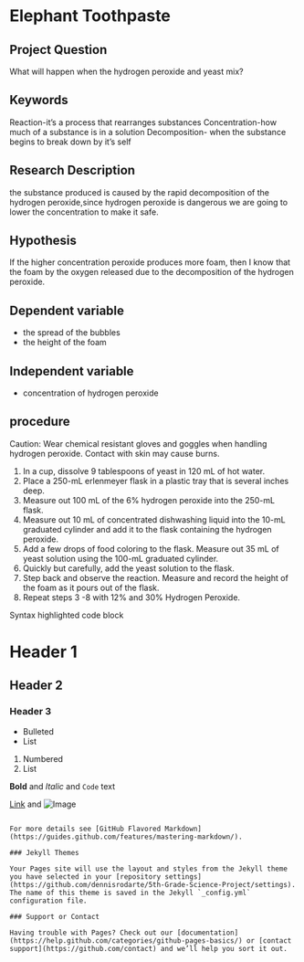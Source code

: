 # Elephant Toothpaste


## Project Question

What will happen when the hydrogen peroxide and yeast mix?

## Keywords
Reaction-it’s a process  that rearranges substances 
Concentration-how much of a substance is in a solution
Decomposition- when the substance begins to break down by it’s self      
      
##  Research Description
 the substance produced is caused by  the rapid decomposition of the hydrogen peroxide,since hydrogen peroxide is dangerous we are going to lower the concentration to make it safe.  
      
## Hypothesis 
If the higher concentration peroxide produces more foam, then I know that the foam by the oxygen released due to the decomposition of the hydrogen peroxide.  

## Dependent variable
- the spread of the bubbles 
- the height of the foam
## Independent variable
- concentration of hydrogen peroxide


## procedure
Caution: Wear chemical resistant gloves and goggles when handling hydrogen peroxide. Contact with skin may cause burns.

1. In a cup, dissolve 9 tablespoons of yeast in  120 mL of hot water. 
2. Place a 250-mL erlenmeyer flask in a plastic tray that is several inches deep.
3. Measure out 100 mL of the 6% hydrogen peroxide into the 250-mL flask.
4. Measure out 10 mL of concentrated dishwashing liquid into the 10-mL graduated cylinder and add it to the flask containing the hydrogen peroxide.
5.  Add a few drops of food coloring to the flask.
 Measure out 35 mL of  yeast solution using the 100-mL graduated cylinder.
7.  Quickly but carefully, add the yeast  solution to the flask.
8.  Step back and observe the reaction. Measure and record the height of the foam as it pours out of the flask. 
9. Repeat steps 3 -8 with 12% and 30% Hydrogen Peroxide.






Syntax highlighted code block

# Header 1
## Header 2
### Header 3

- Bulleted
- List

1. Numbered
2. List

**Bold** and _Italic_ and `Code` text

[Link](url) and ![Image](src)
```

For more details see [GitHub Flavored Markdown](https://guides.github.com/features/mastering-markdown/).

### Jekyll Themes

Your Pages site will use the layout and styles from the Jekyll theme you have selected in your [repository settings](https://github.com/dennisrodarte/5th-Grade-Science-Project/settings). The name of this theme is saved in the Jekyll `_config.yml` configuration file.

### Support or Contact

Having trouble with Pages? Check out our [documentation](https://help.github.com/categories/github-pages-basics/) or [contact support](https://github.com/contact) and we’ll help you sort it out.
